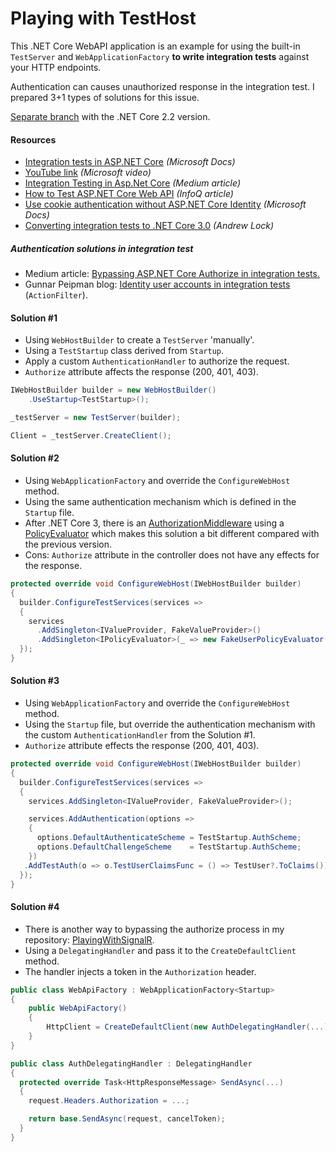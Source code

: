 # Playing with TestHost

This .NET Core WebAPI application is an example for using the built-in `TestServer` and `WebApplicationFactory` **to write integration tests** against your HTTP endpoints.

Authentication can causes unauthorized response in the integration test. I prepared 3+1 types of solutions for this issue.

[Separate branch](https://github.com/19balazs86/PlayingWithTestHost/tree/netcoreapp2.2) with the .NET Core 2.2 version.

#### Resources
- [Integration tests in ASP.NET Core](https://docs.microsoft.com/en-us/aspnet/core/test/integration-tests?view=aspnetcore-3.1) *(Microsoft Docs)*
- [YouTube link](https://www.youtube.com/watch?v=O3AvN2Rr1uI) *(Microsoft video)*
- [Integration Testing in Asp.Net Core](https://koukia.ca/integration-testing-in-asp-net-core-2-0-51d14ede3968) *(Medium article)*
- [How to Test ASP.NET Core Web API](https://www.infoq.com/articles/testing-aspnet-core-web-api) *(InfoQ article)*
- [Use cookie authentication without ASP.NET Core Identity](https://docs.microsoft.com/en-ie/aspnet/core/security/authentication/cookie?view=aspnetcore-3.1) *(Microsoft Docs)*
- [Converting integration tests to .NET Core 3.0](https://andrewlock.net/converting-integration-tests-to-net-core-3) *(Andrew Lock)*

##### Authentication solutions in integration test
- Medium article: [Bypassing ASP.NET Core Authorize in integration tests.](https://medium.com/jackwild/bypassing-asp-net-core-2-0-authorize-tags-in-integration-tests-7bda8fcb0eca)
- Gunnar Peipman blog: [Identity user accounts in integration tests](https://gunnarpeipman.com/testing/aspnet-core-identity-integration-tests/) (`ActionFilter`).

#### Solution #1

- Using `WebHostBuilder` to create a `TestServer` 'manually'.
- Using a `TestStartup` class derived from `Startup`.
- Apply a custom `AuthenticationHandler` to authorize the request.
- `Authorize` attribute affects the response (200, 401, 403).

```csharp
IWebHostBuilder builder = new WebHostBuilder()
    .UseStartup<TestStartup>();

_testServer = new TestServer(builder);

Client = _testServer.CreateClient();
```

#### Solution #2

- Using `WebApplicationFactory` and override the `ConfigureWebHost` method.
- Using the same authentication mechanism which is defined in the `Startup` file.
- After .NET Core 3, there is an [AuthorizationMiddleware](https://github.com/aspnet/AspNetCore/blob/master/src/Security/Authorization/Policy/src/AuthorizationMiddleware.cs) using a [PolicyEvaluator](https://github.com/aspnet/AspNetCore/blob/master/src/Security/Authorization/Policy/src/PolicyEvaluator.cs) which makes this solution a bit different compared with the previous version.
- Cons: `Authorize` attribute in the controller does not have any effects for the response.

```csharp
protected override void ConfigureWebHost(IWebHostBuilder builder)
{
  builder.ConfigureTestServices(services =>
  {
    services
      .AddSingleton<IValueProvider, FakeValueProvider>()
      .AddSingleton<IPolicyEvaluator>(_ => new FakeUserPolicyEvaluator(() => TestUser?.ToClaims()));
  });
}
```

#### Solution #3

- Using `WebApplicationFactory` and override the `ConfigureWebHost` method.
- Using the `Startup` file, but override the authentication mechanism with the custom `AuthenticationHandler` from the Solution #1.
- `Authorize` attribute effects the response (200, 401, 403).

```csharp
protected override void ConfigureWebHost(IWebHostBuilder builder)
{
  builder.ConfigureTestServices(services =>
  {
    services.AddSingleton<IValueProvider, FakeValueProvider>();

    services.AddAuthentication(options =>
    {
      options.DefaultAuthenticateScheme = TestStartup.AuthScheme;
      options.DefaultChallengeScheme    = TestStartup.AuthScheme;
    })
   .AddTestAuth(o => o.TestUserClaimsFunc = () => TestUser?.ToClaims());
  });
}
```

#### Solution #4

- There is another way to bypassing the authorize process in my repository: [PlayingWithSignalR](https://github.com/19balazs86/PlayingWithSignalR).
- Using a `DelegatingHandler` and pass it to the `CreateDefaultClient` method.
- The handler injects a token in the `Authorization` header.

```csharp
public class WebApiFactory : WebApplicationFactory<Startup>
{
    public WebApiFactory()
    {
        HttpClient = CreateDefaultClient(new AuthDelegatingHandler(...));
    }
}
```
```csharp
public class AuthDelegatingHandler : DelegatingHandler
{
  protected override Task<HttpResponseMessage> SendAsync(...)
  {
    request.Headers.Authorization = ...;

    return base.SendAsync(request, cancelToken);
  }
}
```

